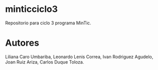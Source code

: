 # minticciclo3
Repositorio para ciclo 3 programa MinTic.
# Autores
Liliana Caro Umbariba,
Leonardo Lenis Correa,
Ivan Rodriguez Agudelo,
Joan Ruiz Ariza,
Carlos Duque Toloza.

